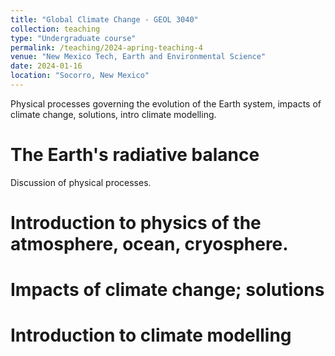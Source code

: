 ```yaml
---
title: "Global Climate Change - GEOL 3040"
collection: teaching
type: "Undergraduate course"
permalink: /teaching/2024-apring-teaching-4
venue: "New Mexico Tech, Earth and Environmental Science"
date: 2024-01-16
location: "Socorro, New Mexico"
---
```


Physical processes governing the evolution of the Earth system, impacts of climate change, solutions, intro climate modelling.


The Earth's radiative balance
======

Discussion  of physical processes.

Introduction to physics of the atmosphere, ocean, cryosphere.
======

Impacts of climate change; solutions
======

Introduction to climate modelling
======
